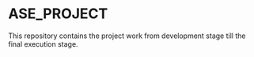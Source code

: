 # ASE_PROJECT
This repository contains the project work from development stage till the final execution stage. 
